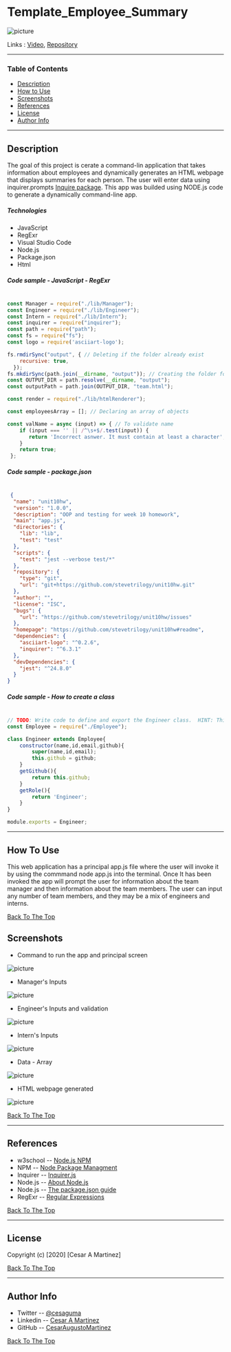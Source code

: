 # Template_Employee_Summary

![picture](/assets/images/videoApp.gif)

Links : [Video](https://cesaraugustomartinez.github.io/Template_Engine-Employee_Summary/video.html), [Repository](https://github.com/CesarAugustoMartinez/Template_Engine-Employee_Summary)

---

### Table of Contents

- [Description](#description)
- [How to Use](#how-to-use)
- [Screenshots](#screenshots)
- [References](#references)
- [License](#license)
- [Author Info](#author-info)

---

## Description

The goal of this project is cerate a command-lin application that takes information about employees and dynamically generates an HTML webpage that displays summaries for each person. The user will enter data using inquirer.prompts [Inquire package](https://www.npmjs.com/package/inquirer). This app was builded using NODE.js code to generate a dynamically command-line app. 

##### Technologies

- JavaScript
- RegExr
- Visual Studio Code
- Node.js
- Package.json
- Html

##### Code sample - JavaScript - RegExr
#

```js
const Manager = require("./lib/Manager");
const Engineer = require("./lib/Engineer");
const Intern = require("./lib/Intern");
const inquirer = require("inquirer");
const path = require("path");
const fs = require("fs");
const logo = require('asciiart-logo');

fs.rmdirSync("output", { // Deleting if the folder already exist
    recursive: true, 
  }); 
fs.mkdirSync(path.join(__dirname, "output")); // Creating the folder for html file
const OUTPUT_DIR = path.resolve(__dirname, "output");
const outputPath = path.join(OUTPUT_DIR, "team.html");

const render = require("./lib/htmlRenderer");

const employeesArray = []; // Declaring an array of objects

const valName = async (input) => { // To validate name
    if (input === '' || /^\s+$/.test(input)) {
       return 'Incorrect asnwer. It must contain at least a character';
    }
    return true;
 };

```
##### Code sample - package.json
#
```json
 {
  "name": "unit10hw",
  "version": "1.0.0",
  "description": "OOP and testing for week 10 homework",
  "main": "app.js",
  "directories": {
    "lib": "lib",
    "test": "test"
  },
  "scripts": {
    "test": "jest --verbose test/*"
  },
  "repository": {
    "type": "git",
    "url": "git+https://github.com/stevetrilogy/unit10hw.git"
  },
  "author": "",
  "license": "ISC",
  "bugs": {
    "url": "https://github.com/stevetrilogy/unit10hw/issues"
  },
  "homepage": "https://github.com/stevetrilogy/unit10hw#readme",
  "dependencies": {
    "asciiart-logo": "^0.2.6",
    "inquirer": "^6.3.1"
  },
  "devDependencies": {
    "jest": "^24.8.0"
  }
}

```

##### Code sample - How to create a class
#
```js
// TODO: Write code to define and export the Engineer class.  HINT: This class should inherit from Employee.
const Employee = require("./Employee");

class Engineer extends Employee{
    constructor(name,id,email,github){
        super(name,id,email);
        this.github = github;        
    }
    getGithub(){
        return this.github;
    }
    getRole(){
        return 'Engineer';
    }
} 

module.exports = Engineer;

```
---

## How To Use

This web application has a principal app.js file where the user will invoke it by using the commmand node app.js into the terminal. Once It has been invoked the app will prompt the user for information about the team manager and then information about the team members. The user can input any number of team members, and they may be a mix of engineers and interns.

[Back To The Top](#Template_Employee_Summary)
 
## Screenshots

- Command to run the app and principal screen

![picture](assets/images/appStart.png)

- Manager's Inputs 

![picture](assets/images/manager.png)

- Engineer's Inputs and validation

![picture](assets/images/valEmail.png)

- Intern's Inputs

![picture](assets/images/intern.png)

- Data - Array

![picture](assets/images/array.png)

- HTML webpage generated

![picture](assets/images/htmlPage.png)

[Back To The Top](#Template_Employee_Summary)

---

## References

- w3school -- [Node.js NPM](https://www.w3schools.com/nodejs/nodejs_npm.asp)
- NPM -- [Node Package Managment](https://www.npmjs.com/)
- Inquirer -- [Inquirer.js](https://www.npmjs.com/package/inquirer)
- Node.js -- [About Node.js](https://nodejs.org/en/)
- Node.js -- [The package.json guide](https://nodejs.dev/learn/the-package-json-guide)
- RegExr -- [Regular Expressions](https://regexr.com/)


[Back To The Top](#Template_Employee_Summary)

---

## License

Copyright (c) [2020] [Cesar A Martinez]

[Back To The Top](#Template_Employee_Summary)

---

## Author Info

- Twitter -- [@cesaguma](https://twitter.com/cesaguma)
- Linkedin -- [Cesar A Martinez](https://www.linkedin.com/in/cesar-augusto-martinez-auquilla-03934a16b/)
- GitHub -- [CesarAugustoMartinez](https://github.com/CesarAugustoMartinez)

[Back To The Top](#Template_Employee_Summary)
